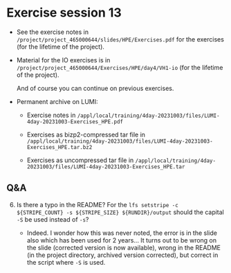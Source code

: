 # Exercise session 13

<!--
No materials available at the moment.
-->

-   See the exercise notes in  `/project/project_465000644/slides/HPE/Exercises.pdf` 
    for the exercises (for the lifetime of the project).

-   Material for the IO exercises is in 
    `/project/project_465000644/Exercises/HPE/day4/VH1-io` (for the lifetime of the project).

    And of course you can continue on previous exercises.

-   Permanent archive on LUMI:

    -   Exercise notes in `/appl/local/training/4day-20231003/files/LUMI-4day-20231003-Exercises_HPE.pdf`

    -   Exercises as bizp2-compressed tar file in
        `/appl/local/training/4day-20231003/files/LUMI-4day-20231003-Exercises_HPE.tar.bz2`

    -   Exercises as uncompressed tar file in
        `/appl/local/training/4day-20231003/files/LUMI-4day-20231003-Exercises_HPE.tar`


## Q&A

6.  Is there a typo in the README? For the `lfs setstripe -c ${STRIPE_COUNT} -s ${STRIPE_SIZE} ${RUNDIR}/output` should the capital `-S` be used instead of `-s`?

    -   Indeed. I wonder how this was never noted, the error is in the slide also which has been used for 2 years... 
        It turns out to be wrong on the slide (corrected version is now available), wrong in the README (in the project directory, archived version corrected), but correct in the script where `-S` is used.

